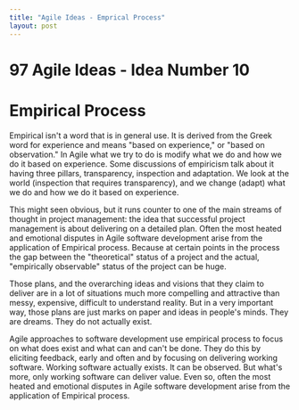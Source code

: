 ```yaml
---
title: "Agile Ideas - Emprical Process"
layout: post 
---
```



# 97 Agile Ideas - Idea Number 10
# Empirical Process 

Empirical isn't a word that is in general use.  It is derived from the Greek word for experience and means "based on experience," or "based on observation." In Agile what we try to do is modify what we do and how we do it based on experience. Some discussions of empiricism talk about it having three pillars, transparency, inspection and adaptation.  We look at the world (inspection that requires transparency), and we change (adapt) what we do and how we do it based on experience.

This might seen obvious, but it runs counter to one of the main streams of thought in project management: the idea that successful project management is about delivering on a detailed plan. Often the most heated and emotional disputes in Agile software development arise from the application of Empirical process. Because at certain points in the process the gap between the "theoretical" status of a project and the actual, "empirically observable" status of the project can be huge.
 

Those plans, and the overarching ideas and visions that they claim to deliver are in a lot of situations much more compelling and attractive than messy, expensive, difficult to understand reality. But in a very important way, those plans are just marks on paper and ideas in people's minds. They are dreams.  They do not actually exist.

Agile approaches to software development use empirical process to focus on what does exist and what can and can't be done. They do this by eliciting feedback, early and often and by focusing on delivering working software. Working software actually exists.  It can be observed. But what's more, only working software can deliver value. Even so, often the most heated and emotional disputes in Agile software development arise from the application of Empirical process. 




